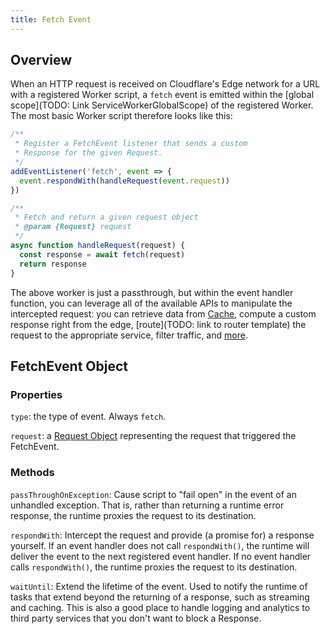 ```yaml
---
title: Fetch Event
---
```


## Overview

When an HTTP request is received on Cloudflare's Edge network for a URL with a registered Worker script, a `fetch` event is emitted within the [global scope](TODO: Link ServiceWorkerGlobalScope) of the registered Worker. The most basic Worker script therefore looks like this:

```javascript
/**
 * Register a FetchEvent listener that sends a custom
 * Response for the given Request.
 */
addEventListener('fetch', event => {
  event.respondWith(handleRequest(event.request))
})

/**
 * Fetch and return a given request object
 * @param {Request} request
 */
async function handleRequest(request) {
  const response = await fetch(request)
  return response
}
```

The above worker is just a passthrough, but within the event handler function, you can leverage all of the available APIs to manipulate the intercepted request: you can retrieve data from [Cache](../cache), compute a custom response right from the edge, [route](TODO: link to router template) the request to the appropriate service, filter traffic, and [more](../../../templates).

## FetchEvent Object

### Properties

`type`: the type of event. Always `fetch`.

`request`: a [Request Object](../fetch#request) representing the request that triggered the FetchEvent.

### Methods

`passThroughOnException`: Cause script to "fail open" in the event of an unhandled exception. That is, rather than returning a runtime error response, the runtime proxies the request to its destination.

`respondWith`: Intercept the request and provide (a promise for) a response yourself. If an event handler does not call `respondWith()`, the runtime will deliver the event to the next registered event handler. If no event handler calls `respondWith()`, the runtime proxies the request to its destination.

`waitUntil`: Extend the lifetime of the event. Used to notify the runtime of tasks that extend beyond the returning of a response, such as streaming and caching. This is also a good place to handle logging and analytics to third party services that you don't want to block a Response.
